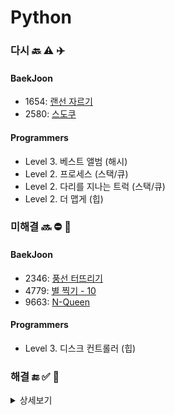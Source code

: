 # Python

### 다시 🔙 ⚠️ ✈️

#### BaekJoon

- 1654: [랜선 자르기](https://www.acmicpc.net/problem/1654)
- 2580: [스도쿠](https://www.acmicpc.net/problem/2580)

#### Programmers

- Level 3. 베스트 앨범 (해시)
- Level 2. 프로세스 (스택/큐)
- Level 2. 다리를 지나는 트럭 (스택/큐)
- Level 2. 더 맵게 (힙)

### 미해결 🔜 ⛔ 🚗

#### BaekJoon

- 2346: [풍선 터뜨리기](https://www.acmicpc.net/problem/2346)
- 4779: [별 찍기 - 10](https://www.acmicpc.net/problem/2447)
- 9663: [N-Queen](https://www.acmicpc.net/problem/9663)

#### Programmers

- Level 3. 디스크 컨트롤러 (힙)

### 해결 🔚 ✅ 🚀

<details>
  <summary>상세보기</summary>
  <ul markdown="1">
    <li>10818: 최소, 최대</li>
    <li>19532: 수학은 비대면강의입니다</li>
    <li>1018: 체스판 다시 칠하기</li>
    <li>1436: 영화감독 숌</li>
    <li>11650: 좌표 정렬하기</li>
    <li>18870: 좌표 압축</li>
    <li>1934: 최소 공배수</li>
    <li>1676: 팩토리얼 0의 개수</li>
    <li>18110: solved.ac</li>
    <li>2485: 가로수</li>
    <li>4948: 베르트랑 공준</li>
    <li>18111: 마인크래프트</li>
  </ul>
</details>
